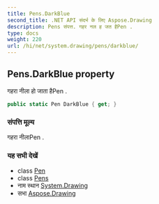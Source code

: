 ```yaml
---
title: Pens.DarkBlue
second_title: .NET API संदर्भ के लिए Aspose.Drawing
description: Pens संपत्त. गहर नल ह जत हैPen .
type: docs
weight: 220
url: /hi/net/system.drawing/pens/darkblue/
---
```

## Pens.DarkBlue property

गहरा नीला हो जाता हैPen .

```csharp
public static Pen DarkBlue { get; }
```

### संपत्ति मूल्य

गहरा नीलाPen .

### यह सभी देखें

* class [Pen](../../pen/)
* class [Pens](../)
* नाम स्थान [System.Drawing](../../pens/)
* सभा [Aspose.Drawing](../../../)


